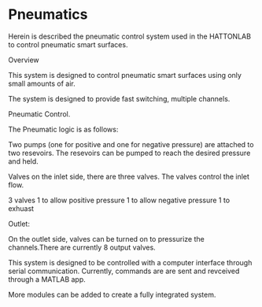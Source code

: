 # Pneumatics


Herein is described the pneumatic control system used in the HATTONLAB to control pneumatic smart surfaces.

Overview

This system is designed to control pneumatic smart surfaces using only small amounts of air.

The system is designed to provide fast switching, multiple channels.



Pneumatic Control.

The Pneumatic logic is as follows:

Two pumps (one for positive and one for negative pressure) are attached to two resevoirs. The resevoirs can be pumped to reach the desired pressure and held.



Valves
on the inlet side, there are three valves.
The valves control the inlet flow.

3 valves
1 to allow positive pressure
1 to allow negative pressure
1 to exhuast

Outlet:

On the outlet side, valves can be turned on to pressurize the channels.There are currently 8 output valves.



This system is designed to be controlled with a computer interface through serial communication. Currently, commands are are sent and revceived through a MATLAB app. 

More modules can be added to create a fully integrated system.



